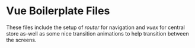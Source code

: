 # Vue Boilerplate Files

These files include the setup of *router* for navigation and *vuex* for central store as-well as some nice transition animations to help transition between the screens. 

